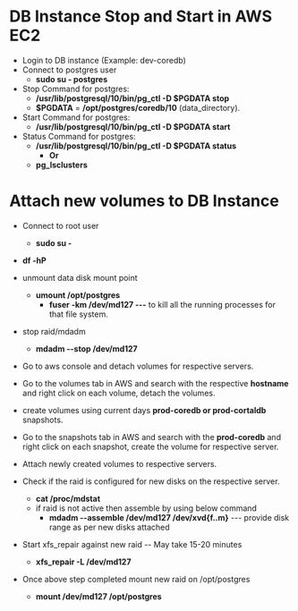 # DB Instance Stop and Start in AWS EC2

- Login to DB instance (Example: dev-coredb)
- Connect to postgres user
  - **sudo su - postgres**
- Stop Command for postgres:
  - **/usr/lib/postgresql/10/bin/pg_ctl -D $PGDATA stop**
  - **$PGDATA** = **/opt/postgres/coredb/10** (data_directory).
- Start Command for postgres:
  - **/usr/lib/postgresql/10/bin/pg_ctl -D $PGDATA start**
- Status Command for postgres:
  - **/usr/lib/postgresql/10/bin/pg_ctl -D $PGDATA status**
    - **Or**
  - **pg_lsclusters**

# Attach new volumes to DB Instance

- Connect to root user
  - **sudo su -**
- **df -hP**
- unmount data disk mount point
  - **umount /opt/postgres**
    - **fuser -km /dev/md127 ---** to kill all the running processes for that file system.
- stop raid/mdadm
  - **mdadm --stop /dev/md127**
- Go to aws console and detach volumes for respective servers.

- Go to the volumes tab in AWS and search with the respective **hostname** and right click on each volume, detach the volumes.
- create volumes using current days **prod-coredb or prod-cortaldb** snapshots.

- Go to the snapshots tab in AWS and search with the **prod-coredb** and right click on each snapshot, create the volume for respective server.
- Attach newly created volumes to respective servers.
- Check if the raid is configured for new disks on the respective server.
  - **cat /proc/mdstat**
  - if raid is not active then assemble by using below command
    - **mdadm --assemble /dev/md127 /dev/xvd{f..m}** --- provide disk range as per new disks attached
- Start xfs_repair against new raid -- May take 15-20 minutes
  - **xfs_repair -L /dev/md127**
- Once above step completed mount new raid on /opt/postgres
  - **mount /dev/md127 /opt/postgres**